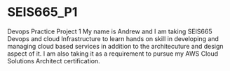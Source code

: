 # SEIS665_P1
Devops Practice Project 1 
My name is Andrew and I am taking SEIS665 Devops and cloud Infrastructure to learn hands on skill in developing and managing cloud based services in addition to the architecuture and design aspect of it. I am also taking it as a requirement to pursue my AWS Cloud Solutions Architect certification. 

